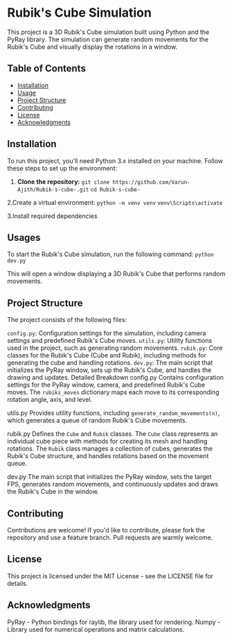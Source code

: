 # Rubik's Cube Simulation

This project is a 3D Rubik's Cube simulation built using Python and the PyRay library. The simulation can generate random movements for the Rubik's Cube and visually display the rotations in a window.



## Table of Contents

- [Installation](#installation)
- [Usage](#usage)
- [Project Structure](#project-structure)
- [Contributing](#contributing)
- [License](#license)
- [Acknowledgments](#acknowledgments)


## Installation

To run this project, you'll need Python 3.x installed on your machine. Follow these steps to set up the environment:

1. **Clone the repository:**
   `git clone https://github.com/Varun-Ajith/Rubik-s-cube-.git`
   `cd Rubik-s-cube-`

2.Create a virtual environment:
  `python -m venv venv`
  `venv\Scripts\activate`

3.Install required dependencies

## Usages
To start the Rubik's Cube simulation, run the following command:
`python dev.py`

This will open a window displaying a 3D Rubik's Cube that performs random movements.

## Project Structure
The project consists of the following files:

`config.py`: Configuration settings for the simulation, including camera settings and predefined Rubik's Cube moves.
`utils.py`: Utility functions used in the project, such as generating random movements.
`rubik.py`: Core classes for the Rubik's Cube (Cube and Rubik), including methods for generating the cube and handling rotations.
`dev.py`: The main script that initializes the PyRay window, sets up the Rubik's Cube, and handles the drawing and updates.
Detailed Breakdown
config.py
Contains configuration settings for the PyRay window, camera, and predefined Rubik's Cube moves. The `rubiks_moves` dictionary maps each move to its corresponding rotation angle, axis, and level.

utils.py
Provides utility functions, including `generate_random_movements(n)`, which generates a queue of random Rubik's Cube movements.

rubik.py
Defines the `Cube` and `Rubik` classes. The `Cube` class represents an individual cube piece with methods for creating its mesh and handling rotations. The `Rubik` class manages a collection of cubes, generates the Rubik's Cube structure, and handles rotations based on the movement queue.

dev.py
The main script that initializes the PyRay window, sets the target FPS, generates random movements, and continuously updates and draws the Rubik's Cube in the window.

## Contributing
Contributions are welcome! If you'd like to contribute, please fork the repository and use a feature branch. Pull requests are warmly welcome.

## License
This project is licensed under the MIT License - see the LICENSE file for details.

## Acknowledgments
PyRay - Python bindings for raylib, the library used for rendering.
Numpy - Library used for numerical operations and matrix calculations.


